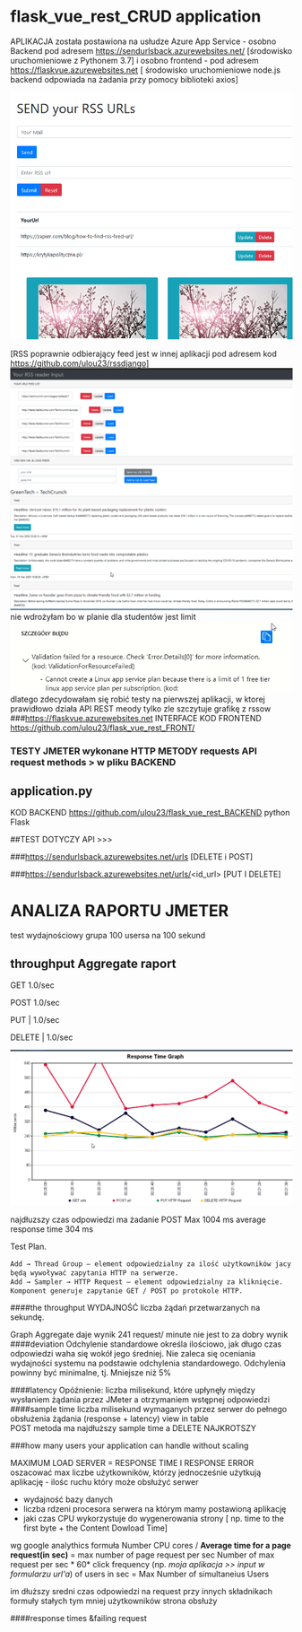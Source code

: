 # flask_vue_rest_CRUD application

APLIKACJA została postawiona na usłudze Azure App Service - osobno 
Backend pod adresem https://sendurlsback.azurewebsites.net/ [środowisko uruchomieniowe z Pythonem 3.7]
i osobno frontend - pod adresem https://flaskvue.azurewebsites.net [ środowisko uruchomieniowe node.js backend odpowiada na żadania przy pomocy biblioteki axios]

![interfaceapp](interfaceapp.png)

[RSS poprawnie odbierający feed jest w innej aplikacji pod adresem kod https://github.com/ulou23/rssdjango]
![rssapp](rssapp.png) 
nie wdrożyłam bo w planie dla studentów jest limit 
![limit](limit.png)
dlatego zdecydowałam się robić testy na pierwszej aplikacji, w ktorej prawidłowo działa API REST meody tylko zle szczytuje grafikę z rssow 
###https://flaskvue.azurewebsites.net
INTERFACE KOD FRONTEND https://github.com/ulou23/flask_vue_rest_FRONT/

### TESTY JMETER wykonane HTTP METODY requests API request methods > w pliku BACKEND 
## application.py
KOD BACKEND https://github.com/ulou23/flask_vue_rest_BACKEND python Flask

##TEST DOTYCZY API >>> 



###https://sendurlsback.azurewebsites.net/urls [DELETE i POST]

###https://sendurlsback.azurewebsites.net/urls/<id_url> [PUT I DELETE]

# ANALIZA RAPORTU JMETER
 test wydajnościowy
 grupa 100 usersa na 100 sekund
 
 throughput  Aggregate raport
------------- 
 GET     1.0/sec 
 
 POST    1.0/sec
 
 PUT    | 1.0/sec
 
 DELETE | 1.0/sec
 
 ![RESPONSE tIME](RESPONSETIME.png)

najdłuzszy czas odpowiedzi ma żadanie POST Max 1004 ms
average response time 304 ms

 Test Plan. 

    Add → Thread Group – element odpowiedzialny za ilość użytkowników jacy będą wywoływać zapytania HTTP na serwerze.
    Add → Sampler → HTTP Request – element odpowiedzialny za kliknięcie. Komponent generuje zapytanie GET / POST po protokole HTTP.

####the throughput
WYDAJNOŚĆ  liczba żądań przetwarzanych na sekundę. 

Graph Aggregate  daje wynik 241 request/ minute  nie jest to za dobry wynik
####deviation 
Odchylenie standardowe określa ilościowo, jak długo czas odpowiedzi waha się wokół jego średniej.
 Nie zaleca się oceniania wydajności systemu na podstawie odchylenia standardowego. 
Odchylenia powinny być minimalne, tj. Mniejsze niż 5%


####latency 
Opóźnienie: liczba milisekund, które upłynęły między wysłaniem żądania przez JMeter a otrzymaniem wstępnej odpowiedzi
####sample time 
liczba milisekund wymaganych przez serwer do pełnego obsłużenia żądania (response + latency)
<listener > view in table  
POST metoda ma najdłuższy sample time a DELETE NAJKROTSZY 

###how many users your application can handle 
without scaling

MAXIMUM LOAD SERVER =  RESPONSE TIME I RESPONSE ERROR
oszacować max liczbe użytkowników, którzy jednocześnie użytkują aplikację - ilośc ruchu który może
obsłużyć serwer
- wydajność bazy danych 
- liczba rdzeni procesora serwera na którym mamy postawioną aplikację
- jaki czas CPU wykorzystuje do wygenerowania strony [ np. time to the first byte + the Content Dowload Time]

wg google analythics formuła
Number CPU cores / **Average time for a page request(in sec)** = max number of page request per sec
Number of max request per sec * 60* click frequency (np. _moja aplikacja >> input w formularzu url'a_) of users in sec = Max  Number of simultaneius Users

im dłuższy sredni czas odpowiedzi na request przy innych składnikach formuły stałych tym mniej użytkowników strona obsłuży
 
####response times &failing request
